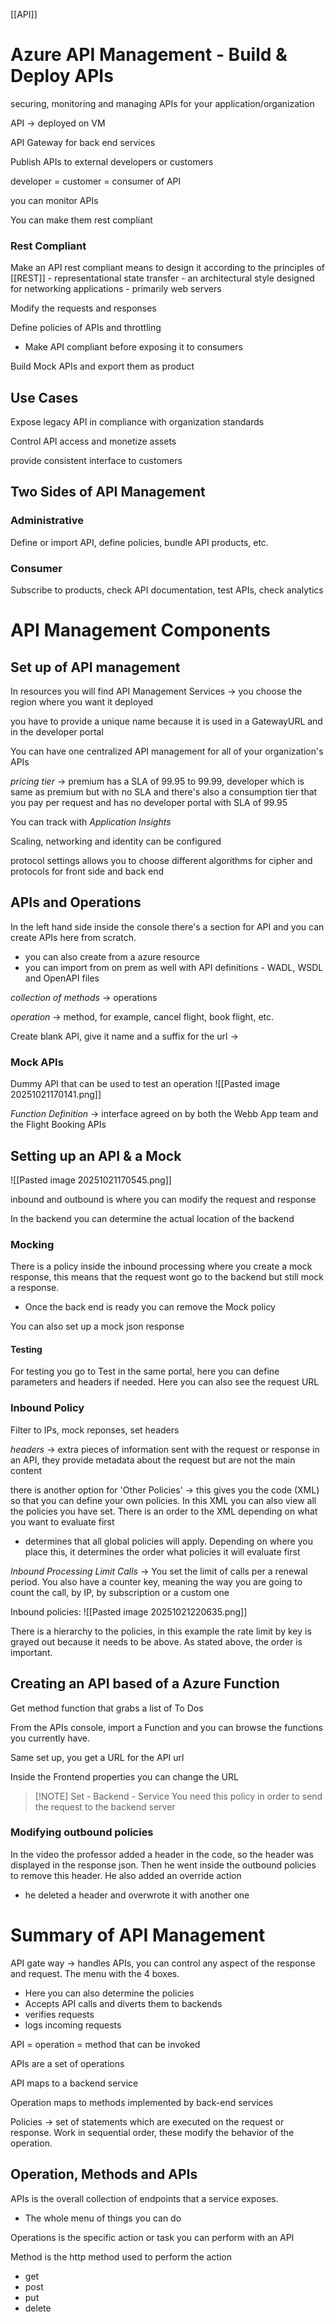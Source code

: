 [[API]]
# Azure API Management - Build & Deploy APIs

securing, monitoring and managing APIs for your application/organization


API -> deployed on VM

API Gateway for back end services 

Publish APIs to external developers or customers

developer = customer = consumer of API

you can monitor APIs

You can make them rest compliant 
### Rest Compliant
Make an API rest compliant means to design it according to the principles of [[REST]] - representational state transfer - an architectural style designed for networking applications - primarily web servers 


Modify the requests and responses 

Define policies of APIs and throttling 
- Make API compliant before exposing it to consumers

Build Mock APIs and export them as product 

## Use Cases
Expose legacy API in compliance with organization standards 

Control API access and monetize assets

provide consistent interface to customers 

## Two Sides of API Management 
### Administrative
Define or import API, define policies, bundle API products, etc.

### Consumer
Subscribe to products, check API documentation, test APIs, check analytics

# API Management Components
## Set up of API management
In resources you will find API Management Services -> you choose the region where you want it deployed

you have to provide a unique name because it is used in a GatewayURL and in the developer portal

You can have one centralized API management for all of your organization's APIs 

*pricing tier* -> premium has a SLA of 99.95 to 99.99, developer which is same as premium but with no SLA and there's also a consumption tier that you pay per request and has no developer portal with SLA of 99.95

You can track with *Application Insights*

Scaling, networking and identity can be configured 

protocol settings allows you to choose different algorithms for cipher and protocols for front side and back end

## APIs and Operations
In the left hand side inside the console there's a section for API and you can create APIs here from scratch. 
- you can also create from a azure resource 
- you can import from on prem as well with API definitions - WADL, WSDL and OpenAPI files

*collection of methods* -> operations

*operation* -> method, for example, cancel flight, book flight, etc. 

Create blank API, give it name and a suffix for the url -> 

### Mock APIs
Dummy API that can be used to test an operation 
![[Pasted image 20251021170141.png]]

*Function Definition* -> interface agreed on by both the Webb App team and the Flight Booking APIs

## Setting up an API & a Mock
![[Pasted image 20251021170545.png]]

inbound and outbound is where you can modify the request and response 

In the backend you can determine the actual location of the backend

### Mocking
There is a policy inside the inbound processing where you create a mock response, this means that the request wont go to the backend but still mock a response. 
- Once the back end is ready you can remove the Mock policy

You can also set up a mock json response 
#### Testing
For testing you go to Test in the same portal, here you can define parameters and headers if needed. Here you can also see the request URL

### Inbound Policy 
Filter to IPs, mock reponses, set headers

*headers* -> extra pieces of information sent with the request or response in an API, they provide metadata about the request but are not the main content 

there is another option for 'Other Policies' -> this gives you the code (XML) so that you can define your own policies. In this XML you can also view all the policies you have set. There is an order to the XML depending on what you want to evaluate first 
- <base/> determines that all global policies will apply. Depending on where you place this, it determines the order what policies it will evaluate first  

*Inbound Processing Limit Calls* -> You set the limit of calls per a renewal period. You also have a counter key, meaning the way you are going to count the call, by IP, by subscription or a custom one 

Inbound policies:
![[Pasted image 20251021220635.png]]

There is a hierarchy to the policies, in this example the rate limit by key is grayed out because it needs to be above. As stated above, the order is important. 

## Creating an API based of a Azure Function
Get method function that grabs a list of To Dos 

From the APIs console, import a Function and you can browse the functions you currently have. 

Same set up, you get a URL for the API url

Inside the Frontend properties you can change the URL 

> [!NOTE] Set - Backend - Service
> You need this policy in order to send the request to the backend server

### Modifying outbound policies
In the video the professor added a header in the code, so the header was displayed in the response json. Then he went inside the outbound policies to remove this header. He also added an override action 
- he deleted a header and overwrote it with another one 


# Summary of API Management
API gate way -> handles APIs, you can control any aspect of the response and request. The menu with the 4 boxes.
- Here you can also determine the policies
- Accepts API calls and diverts them to backends 
- verifies requests
- logs incoming requests

API = operation = method that can be invoked

APIs are a set of operations 

API maps to a backend service

Operation maps to methods implemented by back-end services

Policies -> set of statements which are executed on the request or response. Work in sequential order, these modify the behavior of the operation. 


## Operation, Methods and APIs

APIs is the overall collection of endpoints that a service exposes. 
- The whole menu of things you can do 

Operations is the specific action or task you can perform with an API 

Method is the http method used to perform the action
- get 
- post
- put
- delete
